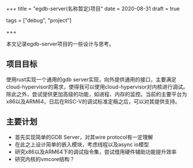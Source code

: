 +++
title = "egdb-server(名称暂定)项目"
date = 2020-08-31
draft = true


tags = ["debug", "project"]

+++

本文记录egdb-server项目的一些设计与思考。

## 项目目标

使用rust实现一个通用的gdb server实现，向外提供通用的接口，主要满足cloud-hypervisor的需求，使得我可以使用cloud-hypervisor对内核进行调试。除此之外，尝试提供更加高级的功能，如进程、内存的监控。当前的主要平台为x86以及ARM64，日后在RISC-V的调试标准定稿之后，可以对其提供支持。

## 主要计划

* 首先实现简单的GDB Server，对其wire protocol有一定理解
* 在此之上设计简单的嵌入模块，考虑线程以及async io模型
* 研究x86以及ARM64下的调试指令集，尝试借用硬件辅助功能提升效率
* 研究内核的vmcore结构？

